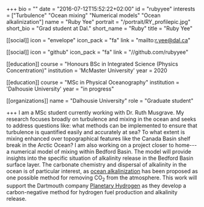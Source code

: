 +++
bio = ""
date = "2016-07-12T15:52:22+02:00"
id = "rubyyee"
interests = ["Turbulence" "Ocean mixing" "Numerical models" "Ocean alkalinization"]
name = "Ruby Yee"
portrait = "/portrait/RY_profilepic.jpg"
short_bio = "Grad student at Dal."
short_name = "Ruby"
title = "Ruby Yee"

[[social]]
    icon = "envelope"
    icon_pack = "fa"
    link = "mailto:r.yee@dal.ca"

[[social]]
    icon = "github"
    icon_pack = "fa"
    link = "//github.com/rubyyee"

[[education]]
    course = "Honours BSc in Integrated Science (Physics Concentration)"
    institution = 'McMaster University'
    year = 2020

[[education]]
    course = "MSc in Physical Oceanography"
    institution = 'Dalhousie University'
    year = "in progress"

[[organizations]]
    name = "Dalhousie University"
    role = "Graduate student"

+++
I am a MSc student currently working with Dr. Ruth Musgrave. My research focuses broadly on turbulence and mixing in the ocean and seeks to address questions like: what methods can be implemented to ensure that turbulence is quantified easily and accurately at sea? To what extent is mixing enhanced over topographical features like the Canada Basin shelf break in the Arctic Ocean? I am also working on a project closer to home---a numerical model of mixing within Bedford Basin. The model will provide insights into the specific situation of alkalinity release in the Bedford Basin surface layer. The carbonate chemistry and dispersal of alkalinity in the ocean is of particular interest, as [ocean alkalinization](https://oceanalkalinity.com/what-is-ocean-alkalinity-enhancement/) has been proposed as one possible method for removing CO<sub>2</sub> from the atmosphere. This work will support the Dartmouth company [Planetary Hydrogen](https://www.planetaryhydrogen.com/) as they develop a carbon-negative method for hydrogen fuel production and alkalinity release.
